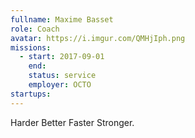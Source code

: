 ```yaml
---
fullname: Maxime Basset
role: Coach
avatar: https://i.imgur.com/QMHjIph.png
missions:
  - start: 2017-09-01
    end: 
    status: service
    employer: OCTO
startups:
---
```


Harder Better Faster Stronger.
